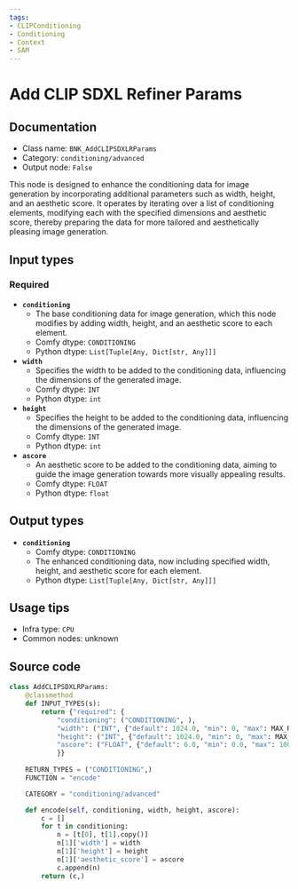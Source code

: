```yaml
---
tags:
- CLIPConditioning
- Conditioning
- Context
- SAM
---
```


# Add CLIP SDXL Refiner Params
## Documentation
- Class name: `BNK_AddCLIPSDXLRParams`
- Category: `conditioning/advanced`
- Output node: `False`

This node is designed to enhance the conditioning data for image generation by incorporating additional parameters such as width, height, and an aesthetic score. It operates by iterating over a list of conditioning elements, modifying each with the specified dimensions and aesthetic score, thereby preparing the data for more tailored and aesthetically pleasing image generation.
## Input types
### Required
- **`conditioning`**
    - The base conditioning data for image generation, which this node modifies by adding width, height, and an aesthetic score to each element.
    - Comfy dtype: `CONDITIONING`
    - Python dtype: `List[Tuple[Any, Dict[str, Any]]]`
- **`width`**
    - Specifies the width to be added to the conditioning data, influencing the dimensions of the generated image.
    - Comfy dtype: `INT`
    - Python dtype: `int`
- **`height`**
    - Specifies the height to be added to the conditioning data, influencing the dimensions of the generated image.
    - Comfy dtype: `INT`
    - Python dtype: `int`
- **`ascore`**
    - An aesthetic score to be added to the conditioning data, aiming to guide the image generation towards more visually appealing results.
    - Comfy dtype: `FLOAT`
    - Python dtype: `float`
## Output types
- **`conditioning`**
    - Comfy dtype: `CONDITIONING`
    - The enhanced conditioning data, now including specified width, height, and aesthetic score for each element.
    - Python dtype: `List[Tuple[Any, Dict[str, Any]]]`
## Usage tips
- Infra type: `CPU`
- Common nodes: unknown


## Source code
```python
class AddCLIPSDXLRParams:
    @classmethod
    def INPUT_TYPES(s):
        return {"required": {
            "conditioning": ("CONDITIONING", ),
            "width": ("INT", {"default": 1024.0, "min": 0, "max": MAX_RESOLUTION}),
            "height": ("INT", {"default": 1024.0, "min": 0, "max": MAX_RESOLUTION}),
            "ascore": ("FLOAT", {"default": 6.0, "min": 0.0, "max": 1000.0, "step": 0.01}),
            }}
    
    RETURN_TYPES = ("CONDITIONING",)
    FUNCTION = "encode"

    CATEGORY = "conditioning/advanced"

    def encode(self, conditioning, width, height, ascore):
        c = []
        for t in conditioning:
            n = [t[0], t[1].copy()]
            n[1]['width'] = width
            n[1]['height'] = height
            n[1]['aesthetic_score'] = ascore
            c.append(n)
        return (c,)

```
